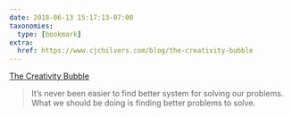```yaml
---
date: 2018-06-13 15:17:13-07:00
taxonomies:
  type: [bookmark]
extra:
  href: https://www.cjchilvers.com/blog/the-creativity-bubble
---
```

[The Creativity Bubble](https://www.cjchilvers.com/blog/the-creativity-bubble)

> It’s never been easier to find better system for solving our problems. What we should be doing is finding better problems to solve.
